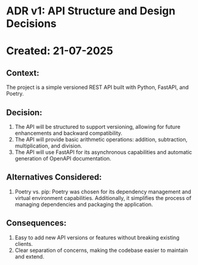 # ADR v1: API Structure and Design Decisions
# Created: 21-07-2025

## Context:
The project is a simple versioned REST API built with Python, FastAPI, and Poetry.

## Decision:
1. The API will be structured to support versioning, allowing for future enhancements and backward compatibility.
2. The API will provide basic arithmetic operations: addition, subtraction, multiplication, and division.
3. The API will use FastAPI for its asynchronous capabilities and automatic generation of OpenAPI documentation.

## Alternatives Considered:
1. Poetry vs. pip: Poetry was chosen for its dependency management and virtual environment capabilities. Additionally, it simplifies the process of managing dependencies and packaging the application.

## Consequences:
1. Easy to add new API versions or features without breaking existing clients.
2. Clear separation of concerns, making the codebase easier to maintain and extend.